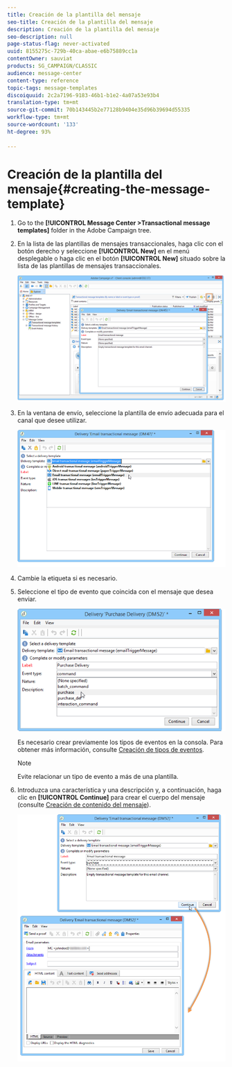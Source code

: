 ```yaml
---
title: Creación de la plantilla del mensaje
seo-title: Creación de la plantilla del mensaje
description: Creación de la plantilla del mensaje
seo-description: null
page-status-flag: never-activated
uuid: 8155275c-729b-40ca-abae-e6b75889cc1a
contentOwner: sauviat
products: SG_CAMPAIGN/CLASSIC
audience: message-center
content-type: reference
topic-tags: message-templates
discoiquuid: 2c2a7196-9183-46b1-b1e2-4a07a53e93b4
translation-type: tm+mt
source-git-commit: 70b143445b2e77128b9404e35d96b39694d55335
workflow-type: tm+mt
source-wordcount: '133'
ht-degree: 93%

---
```



# Creación de la plantilla del mensaje{#creating-the-message-template}

1. Go to the **[!UICONTROL Message Center >Transactional message templates]** folder in the Adobe Campaign tree.
1. En la lista de las plantillas de mensajes transaccionales, haga clic con el botón derecho y seleccione **[!UICONTROL New]** en el menú desplegable o haga clic en el botón **[!UICONTROL New]** situado sobre la lista de las plantillas de mensajes transaccionales.

   ![](assets/messagecenter_create_model_001.png)

1. En la ventana de envío, seleccione la plantilla de envío adecuada para el canal que desee utilizar.

   ![](assets/messagecenter_create_model_002.png)

1. Cambie la etiqueta si es necesario.
1. Seleccione el tipo de evento que coincida con el mensaje que desea enviar.

   ![](assets/messagecenter_create_model_003.png)

   Es necesario crear previamente los tipos de eventos en la consola. Para obtener más información, consulte [Creación de tipos de eventos](../../message-center/using/creating-event-types.md).

   >[!NOTE]
   >
   >Evite relacionar un tipo de evento a más de una plantilla.

1. Introduzca una característica y una descripción y, a continuación, haga clic en **[!UICONTROL Continue]** para crear el cuerpo del mensaje (consulte [Creación de contenido del mensaje](../../message-center/using/creating-message-content.md)).

   ![](assets/messagecenter_create_model_004.png)

